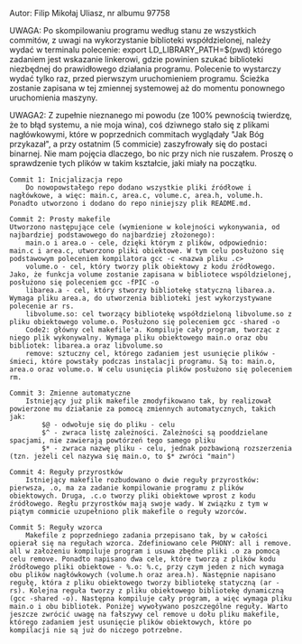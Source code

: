 Autor: Filip Mikołaj Uliasz, nr albumu 97758

UWAGA: Po skompilowaniu programu według stanu ze wszystkich commitów, z uwagi na wykorzystanie biblioteki współdzielonej, należy wydać w terminalu polecenie:
	export LD_LIBRARY_PATH=$(pwd)
	którego zadaniem jest wskazanie linkerowi, gdzie powinien szukać biblioteki niezbędnej do prawidłowego działania programu. Polecenie to wystarczy wydać tylko raz, przed pierwszym uruchomieniem programu. Ścieżka zostanie zapisana w tej zmiennej systemowej aż do momentu ponownego uruchomienia maszyny.

UWAGA2: Z zupełnie nieznanego mi powodu (ze 100% pewnością twierdzę, że to błąd systemu, a nie moja wina), coś dziwnego stało się z plikami nagłówkowymi, które w poprzednich commitach wyglądały "Jak Bóg przykazał", a przy ostatnim (5 commicie) zaszyfrowały się do postaci binarnej. Nie mam pojęcia dlaczego, bo nic przy nich nie ruszałem. Proszę o sprawdzenie tych plików w takim kształcie, jaki miały na początku. 

	Commit 1: Inicjalizacja repo
		Do nowopowstałego repo dodano wszystkie pliki źródłowe i nagłówkowe, a więc: main.c, area.c, volume.c, area.h, volume.h. Ponadto utworzono i dodano do repo niniejszy plik README.md.
	
	Commit 2: Prosty makefile
	Utworzono następujące cele (wymienione w kolejności wykonywania, od najbardziej podstawowego do najbardziej złożonego):
		main.o i area.o - cele, dzięki którym z plików, odpowiednio: main.c i area.c, utworzono pliki obiektowe. W tym celu posłużono się podstawowym poleceniem kompilatora gcc -c <nazwa pliku .c>
		volume.o - cel, który tworzy plik obiektowy z kodu źródłowego. Jako, że funkcja volume zostanie zapisana w bibliotece wspóldzielonej, posłużono się poleceniem gcc -fPIC -o
		libarea.a - cel, który stworzy bibliotekę statyczną libarea.a. Wymaga pliku area.a, do utworzenia biblioteki jest wykorzystywane polecenie ar rs.
		libvolume.so: cel tworzący bibliotekę współdzieloną libvolume.so z pliku obiektowego volume.o. Posłużono się poleceniem gcc -shared -o
		Code2: główny cel makefile'a. Kompiluje cały program, tworząc z niego plik wykonywalny. Wymaga pliku obiektowego main.o oraz obu bibliotek: libarea.a oraz libvolume.so
		remove: sztuczny cel, którego zadaniem jest usunięcie plików - śmieci, które powstały podczas instalacji programu. Są to: main.o, area.o oraz volume.o. W celu usunięcia plików posłużono się poleceniem rm.
		
	Commit 3: Zmienne automatyczne
		Istniejący już plik makefile zmodyfikowano tak, by realizował powierzone mu działanie za pomocą zmiennych automatycznych, takich jak:
			$@ - odwołuje się do pliku - celu
			$^ - zwraca listę zależności. Zależności są pooddzielane spacjami, nie zawierają powtórzeń tego samego pliku
			$* - zwraca nazwę pliku - celu, jednak pozbawioną rozszerzenia (tzn. jeżeli cel nazywa się main.o, to $* zwróci "main")
			
	Commit 4: Reguły przyrostków
		Istniejący makefile rozbudowano o dwie reguły przyrostków: pierwsza, .o, ma za zadanie kompilowanie programu z plików obiektowych. Druga, .c.o tworzy pliki obiektowe wprost z kodu źródłowego. Regłu przyrostków mają swoje wady. W związku z tym w piątym commicie uzupełniono plik makefile o reguły wzorców.
		
	Commit 5: Reguły wzorca
		Makefile z poprzedniego zadania przepisano tak, by w całości opierał się na regułach wzorca. Zdefiniowano cele PHONY: all i remove. all w założeniu kompiluje program i usuwa zbędne pliki .o za pomocą celu remove. Ponadto napisano dwa cele, które tworzą z plików kodu źródłowego pliki obiektowe - %.o: %.c, przy czym jeden z nich wymaga obu plików nagłówkowych (volume.h oraz area.h). Następnie napisano regułę, która z pliku obiektowego tworzy bibliotekę statyczną (ar -rs). Kolejna reguła tworzy z pliku obiektowego bibliotekę dynamiczną (gcc -shared -o). Następna kompiluje cały program, a więc wymaga pliku main.o i obu bibliotek. Poniżej wywoływano poszczególne reguły. Warto jeszcze zwrócić uwagę na fałszywy cel remove u dołu pliku makefile, którego zadaniem jest usunięcie plików obiektowych, które po kompilacji nie są już do niczego potrzebne.
